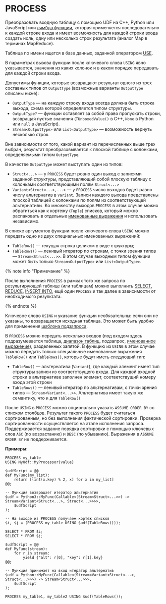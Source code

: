 # PROCESS

Преобразовать входную таблицу с помощью UDF на C++, Python или JavaScript или [лямбда функции](expressions.md#lambda), которая применяется последовательно к каждой строке входа и имеет возможность для каждой строки входа создать ноль, одну или несколько строк результата (аналог Map в терминах MapReduce).

Таблица по имени ищется в базе данных, заданной оператором [USE](use.md).

В параметрах вызова функции после ключевого слова `USING` явно указывается, значения из каких колонок и в каком порядке передавать для каждой строки входа.

Допустимы функции, которые возвращают результат одного из трех составных типов от `OutputType` (возможные варианты `OutputType` описаны ниже):

* `OutputType` — на каждую строку входа всегда должна быть строка выхода, схема которой определяется типом структуры.
* `OutputType?` — функции оставляет за собой право пропускать строки, возвращая пустые значения (`TUnboxedValue()` в C++, `None` в Python или `null` в JavaScript).
* `Stream<OutputType>` или `List<OutputType>` — возможность вернуть несколько строк.

Вне зависимости от того, какой вариант из перечисленных выше трех выбран, результат преобразовывается к плоской таблице с колонками, определяемыми типом `OutputType`.

В качестве `OutputType` может выступать один из типов:

* `Struct<...>` — у `PROCESS` будет ровно один выход с записями заданной структуры, представляющий собой плоскую таблицу с колонками соответствующими полям `Struct<...>`
* `Variant<Struct<...>,...>` — у `PROCESS` число выходов будет равно числу альтернатив в `Variant`. Записи каждого выхода представлены плоской таблицей с колонками по полям из соответствующей альтернативы. Ко множеству выходов `PROCESS` в этом случае можно обратиться как к кортежу (`Tuple`) списков, который можно распаковать в отдельные [именованные выражения](expressions.md#named-nodes) и использовать независимо.

В списке аргументов функции после ключевого слова `USING` можно передать одно из двух специальных именованных выражений:

* `TableRow()` — текущая строка целиком в виде структуры;
* `TableRows()` — ленивый итератор по строкам, с точки зрения типов — `Stream<Struct<...>>`. В этом случае выходным типом функции может быть только `Stream<OutputType>` или `List<OutputType>`.

{% note info "Примечание" %}

После выполнения `PROCESS` в рамках того же запроса по результирующей таблице (или таблицам) можно выполнить [SELECT](select/index.md), [REDUCE](reduce.md), [INSERT INTO](insert_into.md), ещё один `PROCESS` и так далее в зависимости от необходимого результата.

{% endnote %}

Ключевое слово `USING` и указание функции необязательны: если они не указаны, то возвращается исходная таблица. Это может быть удобно для применения [шаблона подзапроса](subquery.md).

В `PROCESS` можно передать несколько входов (под входом здесь подразумевается таблица, [диапазон таблиц](select/concat.md), подзапрос, [именованное выражение](expressions.md#named-nodes)), разделенных запятой. В функцию из `USING` в этом случае можно передать только специальные именованные выражения `TableRow()` или  `TableRows()`, которые будут иметь следующий тип:

* `TableRow()` — альтернатива (`Variant`), где каждый элемент имеет тип структуры записи из соответствущего входа. Для каждой входной строки в альтернативе заполнен элемент, соответствущий номеру входа этой строки
* `TableRows()` — ленивый итератор по альтернативам, с точки зрения типов — `Stream<Variant<...>>`. Альтернатива имеет такую же семантику, что и для `TableRow()`

После `USING` в `PROCESS` можно опционально указать `ASSUME ORDER BY` со списком столбцов. Результат такого `PROCESS` будет считаться сортированным, но без выполнения фактической сортировки. Проверка сортированности осуществляется на этапе исполнения запроса. Поддерживается задание порядка сортировки с помощью ключевых слов `ASC` (по возрастанию) и `DESC` (по убыванию). Выражения в `ASSUME ORDER BY` не поддерживается.

**Примеры:**

``` yql
PROCESS my_table
USING MyUdf::MyProcessor(value)
```

``` yql
$udfScript = @@
def MyFunc(my_list):
    return [(int(x.key) % 2, x) for x in my_list]
@@;

-- Функция возвращает итератор альтернатив
$udf = Python3::MyFunc(Callable<(Stream<Struct<...>>) -> Stream<Variant<Struct<...>, Struct<...>>>>,
    $udfScript
);

-- На выходе из PROCESS получаем кортеж списков
$i, $j = (PROCESS my_table USING $udf(TableRows()));

SELECT * FROM $i;
SELECT * FROM $j;
```

``` yql
$udfScript = @@
def MyFunc(stream):
    for r in stream:
        yield {"alt": r[0], "key": r[1].key}
@@;

-- Функция принимает на вход итератор альтернатив
$udf = Python::MyFunc(Callable<(Stream<Variant<Struct<...>, Struct<...>>>) -> Stream<Struct<...>>>,
    $udfScript
);

PROCESS my_table1, my_table2 USING $udf(TableRows());
```




<!--{## TODO: более реалистичный пример с обработкой ошибок, DISCARD/Ensure ##}-->

<!--[Пример из tutorial](https://cluster-name.yql/Tutorial/yt_23_Embedded_streaming)-->
